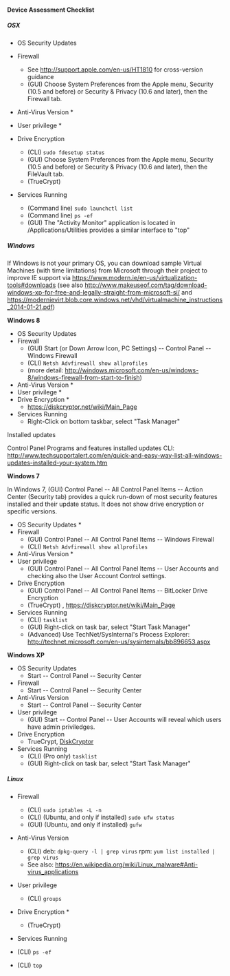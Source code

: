 
#### Device Assessment Checklist

##### OSX
 * OS Security Updates

 * Firewall
    * See http://support.apple.com/en-us/HT1810 for cross-version guidance
    * (GUI) Choose System Preferences from the Apple menu, Security (10.5 and before) or Security & Privacy (10.6 and later), then the Firewall tab.
 * Anti-Virus Version
    * 
 * User privilege
    * 
 * Drive Encryption
   * (CLI) 
```sudo fdesetup status```
   * (GUI) Choose System Preferences from the Apple menu, Security (10.5 and before) or Security & Privacy (10.6 and later), then the FileVault tab.
   * (TrueCrypt)
 * Services Running
   * (Command line) 
```sudo launchctl list```
   * (Command line) 
```ps -ef```
   * (GUI) The "Activity Monitor" application is located in /Applications/Utilities provides a similar interface to "top"

##### Windows
If Windows is not your primary OS, you can download sample Virtual Machines (with time limitations) from Microsoft through their project to improve IE support via https://www.modern.ie/en-us/virtualization-tools#downloads (see also http://www.makeuseof.com/tag/download-windows-xp-for-free-and-legally-straight-from-microsoft-si/ and https://modernievirt.blob.core.windows.net/vhd/virtualmachine_instructions_2014-01-21.pdf) 

**Windows 8**

 * OS Security Updates
 * Firewall
   *  (GUI) Start (or Down Arrow Icon, PC Settings) -- Control Panel -- Windows Firewall
   *  (CLI)
```Netsh Advfirewall show allprofiles```
   *  (more detail: http://windows.microsoft.com/en-us/windows-8/windows-firewall-from-start-to-finish)
 * Anti-Virus Version
   * 
 * User privilege
   * 
 * Drive Encryption
   * 
   * https://diskcryptor.net/wiki/Main_Page
 * Services Running
   * Right-Click on bottom taskbar, select "Task Manager"

Installed updates

Control Panel Programs and features installed updates
CLI:
http://www.techsupportalert.com/en/quick-and-easy-way-list-all-windows-updates-installed-your-system.htm

**Windows 7**

In Windows 7, (GUI) Control Panel -- All Control Panel Items -- Action Center (Security tab) provides a quick run-down of most security features installed and their update status. It does not show drive encryption or specific versions.

 * OS Security Updates
   * 
 * Firewall
   * (GUI) Control Panel -- All Control Panel Items -- Windows Firewall
   * (CLI) 
```Netsh Advfirewall show allprofiles```
 * Anti-Virus Version
   * 
 * User privilege
   * (GUI) Control Panel -- All Control Panel Items -- User Accounts and checking also the User Account Control settings.
 * Drive Encryption
   * (GUI) Control Panel -- All Control Panel Items -- BitLocker Drive Encryption
   * (TrueCrypt) , https://diskcryptor.net/wiki/Main_Page 
 * Services Running
   * (CLI)
```tasklist```
   * (GUI) Right-click on task bar, select "Start Task Manager"
   * (Advanced) Use TechNet/SysInternal's Process Explorer: http://technet.microsoft.com/en-us/sysinternals/bb896653.aspx 

**Windows XP**

 * OS Security Updates
   * Start -- Control Panel -- Security Center
 * Firewall
   * Start -- Control Panel -- Security Center
 * Anti-Virus Version
   * Start -- Control Panel -- Security Center
 * User privilege
   * (GUI) Start -- Control Panel -- User Accounts will reveal which users have admin priviledges.
 * Drive Encryption
   * TrueCrypt, [DiskCryptor](https://diskcryptor.net/wiki/Main_Page)
 * Services Running
   * (CLI) (Pro only)
 ```tasklist``` 
   * (GUI) Right-click on task bar, select "Start Task Manager"

##### Linux
 * Firewall
   * (CLI) 
```sudo iptables -L -n```
   * (CLI)   (Ubuntu, and only if installed)
```sudo ufw status```
   * (GUI) (Ubuntu, and only if installed)
```gufw```
 * Anti-Virus Version
   * (CLI) deb: 
```dpkg-query -l | grep virus``` rpm: ```yum list installed | grep virus```
   * See also: https://en.wikipedia.org/wiki/Linux_malware#Anti-virus_applications
 * User privilege
   * (CLI) 
```groups```

 * Drive Encryption
   * 
   * (TrueCrypt)
 * Services Running
  * (CLI)
```ps -ef```
  * (CLI) 
```top```


